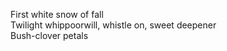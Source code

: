 First white snow of fall    
Twilight whippoorwill, whistle on, sweet deepener    
Bush-clover petals    


